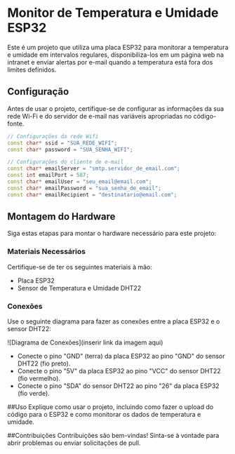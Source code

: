 # Monitor de Temperatura e Umidade ESP32

Este é um projeto que utiliza uma placa ESP32 para monitorar a temperatura e umidade em intervalos regulares, disponibiliza-los em um página web na intranet e enviar alertas por e-mail quando a temperatura está fora dos limites definidos.

## Configuração

Antes de usar o projeto, certifique-se de configurar as informações da sua rede Wi-Fi e do servidor de e-mail nas variáveis apropriadas no código-fonte.

```cpp
// Configurações da rede Wifi
const char* ssid = "SUA_REDE_WIFI";
const char* password = "SUA_SENHA_WIFI";

// Configurações do cliente de e-mail
const char* emailServer = "smtp.servidor_de_email.com";
const int emailPort = 587;
const char* emailUser = "seu_email@email.com";
const char* emailPassword = "sua_senha_de_email";
const char* emailRecipient = "destinatario@email.com";
````

## Montagem do Hardware

Siga estas etapas para montar o hardware necessário para este projeto:

### Materiais Necessários

Certifique-se de ter os seguintes materiais à mão:

- Placa ESP32
- Sensor de Temperatura e Umidade DHT22

### Conexões

Use o seguinte diagrama para fazer as conexões entre a placa ESP32 e o sensor DHT22:

![Diagrama de Conexões](inserir link da imagem aqui)

- Conecte o pino "GND" (terra) da placa ESP32 ao pino "GND" do sensor DHT22 (fio preto).
- Conecte o pino "5V" da placa ESP32 ao pino "VCC" do sensor DHT22 (fio vermelho).
- Conecte o pino "SDA" do sensor DHT22 ao pino "26" da placa ESP32 (fio verde).

##Uso
Explique como usar o projeto, incluindo como fazer o upload do código para o ESP32 e como monitorar os dados de temperatura e umidade.

##Contribuições
Contribuições são bem-vindas! Sinta-se à vontade para abrir problemas ou enviar solicitações de pull.
